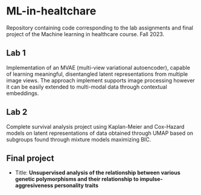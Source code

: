 # ML-in-healtchare
Repository containing code corresponding to the lab assignments and final project of the Machine learning in healthcare course. Fall 2023.

## Lab 1

Implementation of an MVAE (multi-view variational autoencoder), capable of learning meaningful, disentangled latent representations from multiple image views. The approach implement supports image processing however it can be easily extended to multi-modal data through contextual embeddings.

## Lab 2

Complete survival analysis project using Kaplan-Meier and Cox-Hazard models on latent representations of data obtained through UMAP based on subgroups found through mixture models maximizing BIC.


## Final project

 + Title: **Unsupervised analysis of the relationship between various genetic polymorphisms and their relationship to impulse-aggresiveness personality traits**
